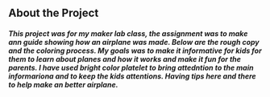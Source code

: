 
## About the Project 



##### This project was for my maker lab class, the assignment was to make ann guide showing how an airplane was made. Below are the rough copy and the coloring process. My goals was to make it informative for kids for them to learn about planes and how it works and make it fun for the parents. I have used bright color platelet to bring attedntion to the main informariona and to keep the kids attentions. Having tips here and there to help make an better airplane. 